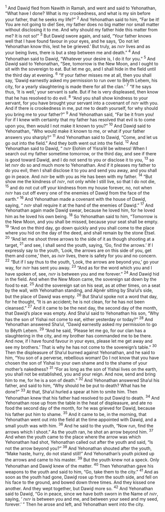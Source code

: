 <sup>1</sup> And Dawiḏ fled from Nawith in Ramah, and went and said to Yehonathan, “What have I done? What is my crookedness, and what is my sin before your father, that he seeks my life?”
<sup>2</sup> And Yehonathan said to him, “Far be it! You are not going to die! See, my father does no big matter nor small matter without disclosing it to me. And why should my father hide this matter from me? It is not so!”
<sup>3</sup> But Dawiḏ swore again, and said, “Your father knows well that I have found favour in your eyes, and he says, ‘Do not let Yehonathan know this, lest he be grieved.’ But truly, as יהוה lives and as your being lives, there is but a step between me and death.”
<sup>4</sup> And Yehonathan said to Dawiḏ, “Whatever your desire is, I do it for you.”
<sup>5</sup> And Dawiḏ said to Yehonathan, “See, tomorrow is the New Moon, and I ought to sit with the sovereign to eat. But let me go, and I shall hide in the field until the third day at evening.
<sup>6</sup> “If your father misses me at all, then you shall say, ‘Dawiḏ earnestly asked my permission to run over to Bĕyth Leḥem, his city, for a yearly slaughtering is made there for all the clan.’
<sup>7</sup> “If he says thus, ‘It is well,’ your servant is safe. But if he is very displeased, then know that he has resolved to do evil.
<sup>8</sup> “And you shall show kindness to your servant, for you have brought your servant into a covenant of יהוה with you. And if there is crookedness in me, put me to death yourself, for why should you bring me to your father?”
<sup>9</sup> And Yehonathan said, “Far be it from you! For if I knew with certainty that my father has resolved that evil is to come upon you, then would I not make it known to you?”
<sup>10</sup> And Dawiḏ said to Yehonathan, “Who would make it known to me, or what if your father answers you sharply?”
<sup>11</sup> And Yehonathan said to Dawiḏ, “Come, and let us go out into the field.” And they both went out into the field.
<sup>12</sup> And Yehonathan said to Dawiḏ, “ יהוה Elohim of Yisra’ĕl be witness! When I search out my father sometime tomorrow, or the third day, and see if there is good toward Dawiḏ, and I do not send to you or disclose it to you,
<sup>13</sup> so let יהוה do so and much more to Yehonathan. And if it pleases my father to do you evil, then I shall disclose it to you and send you away, and you shall go in peace. And יהוה be with you as He has been with my father.
<sup>14</sup> “But show me the kindness of יהוה, not only while I still live, so that I do not die,
<sup>15</sup> and do not cut off your kindness from my house forever, no, not when יהוה has cut off every one of the enemies of Dawiḏ from the face of the earth.”
<sup>16</sup> And Yehonathan made a covenant with the house of Dawiḏ, saying, “ יהוה shall require it at the hand of the enemies of Dawiḏ.”
<sup>17</sup> And Yehonathan again made Dawiḏ swear, because he loved him, for he loved him as he loved his own being.
<sup>18</sup> So Yehonathan said to him, “Tomorrow is the New Moon, and you shall be missed, because your seat shall be empty.
<sup>19</sup> “And on the third day, go down quickly and you shall come to the place where you hid on the day of the deed, and shall remain by the stone Ĕtsel.
<sup>20</sup> “And let me shoot three arrows to the side of it as though shooting at a target,
<sup>21</sup> and see, I shall send the youth, saying, ‘Go, find the arrows.’ If I expressly say to the youth, ‘Look, the arrows are on this side of you, get them and come,’ then, as יהוה lives, there is safety for you and no concern.
<sup>22</sup> “But if I say thus to the youth, ‘Look, the arrows are beyond you,’ go your way, for יהוה has sent you away.
<sup>23</sup> “And as for the word which you and I have spoken of, see, יהוה is between you and me forever.”
<sup>24</sup> And Dawiḏ hid in the field. And when the New Moon came, the sovereign sat down by the food to eat.
<sup>25</sup> And the sovereign sat on his seat, as at other times, on a seat by the wall, with Yehonathan standing, and Aḇnĕr sitting by Sha’ul’s side, but the place of Dawiḏ was empty.
<sup>26</sup> But Sha’ul spoke not a word that day, for he thought, “It is an accident; he is not clean, for he has not been cleansed.”
<sup>27</sup> And it came to be the next day, the second day of the month, that Dawiḏ’s place was empty. And Sha’ul said to Yehonathan his son, “Why has the son of Yishai not come to eat, either yesterday or today?”
<sup>28</sup> And Yehonathan answered Sha’ul, “Dawiḏ earnestly asked my permission to go to Bĕyth Leḥem.
<sup>29</sup> “And he said, ‘Please let me go, for our clan has a slaughtering in the city, and my brother has commanded me to be there. And now, if I have found favour in your eyes, please let me get away and see my brothers.’ That is why he has not come to the sovereign’s table.”
<sup>30</sup> Then the displeasure of Sha’ul burned against Yehonathan, and he said to him, “You son of a perverse, rebellious woman! Do I not know that you have chosen the son of Yishai to your own shame and to the shame of your mother’s nakedness?
<sup>31</sup> “For as long as the son of Yishai lives on the earth, you shall not be established, you and your reign. And now, send and bring him to me, for he is a son of death.”
<sup>32</sup> And Yehonathan answered Sha’ul his father, and said to him, “Why should he be put to death? What has he done?”
<sup>33</sup> At that, Sha’ul hurled a spear at him to smite him. Then Yehonathan knew that his father had resolved to put Dawiḏ to death.
<sup>34</sup> And Yehonathan rose up from the table in the heat of displeasure, and ate no food the second day of the month, for he was grieved for Dawiḏ, because his father put him to shame.
<sup>35</sup> And it came to be, in the morning, that Yehonathan went out into the field at the time appointed with Dawiḏ, and a small youth was with him.
<sup>36</sup> And he said to the youth, “Now run, find the arrows which I shoot.” As the youth ran, he shot an arrow beyond him.
<sup>37</sup> And when the youth came to the place where the arrow was which Yehonathan had shot, Yehonathan called out after the youth and said, “Is not the arrow beyond you?”
<sup>38</sup> And Yehonathan shouted after the youth, “Make haste, hurry, do not stand still!” And Yehonathan’s youth picked up the arrows and came to his master.
<sup>39</sup> But the youth knew not a speck. Only Yehonathan and Dawiḏ knew of the matter.
<sup>40</sup> Then Yehonathan gave his weapons to the youth and said to him, “Go, take them to the city.”
<sup>41</sup> And as soon as the youth had gone, Dawiḏ rose up from the south side, and fell on his face to the ground, and bowed down three times. And they kissed one another. And they wept together, but Dawiḏ more so.
<sup>42</sup> And Yehonathan said to Dawiḏ, “Go in peace, since we have both sworn in the Name of יהוה, saying, ‘ יהוה is between you and me, and between your seed and my seed, forever.’ ” Then he arose and left, and Yehonathan went into the city.
